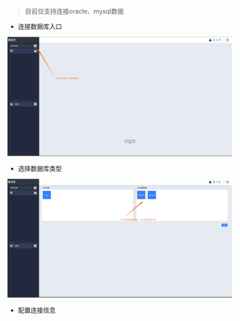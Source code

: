 > 目前仅支持连接oracle、mysql数据

* 连接数据库入口

![](/assets/connect-oracle.png)

* 选择数据库类型

![](/assets/connect-oracle_1.png)

* 配置连接信息

